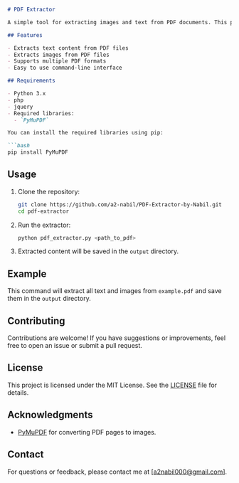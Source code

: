 

```markdown
# PDF Extractor

A simple tool for extracting images and text from PDF documents. This project allows users to easily retrieve content from their PDFs for further processing or analysis.

## Features

- Extracts text content from PDF files
- Extracts images from PDF files
- Supports multiple PDF formats
- Easy to use command-line interface

## Requirements

- Python 3.x
- php
- jquery
- Required libraries:
  - `PyMuPDF`

You can install the required libraries using pip:

```bash
pip install PyMuPDF
```

## Usage

1. Clone the repository:

   ```bash
   git clone https://github.com/a2-nabil/PDF-Extractor-by-Nabil.git
   cd pdf-extractor
   ```

2. Run the extractor:

   ```bash
   python pdf_extractor.py <path_to_pdf>
   ```

3. Extracted content will be saved in the `output` directory.

## Example


This command will extract all text and images from `example.pdf` and save them in the `output` directory.

## Contributing

Contributions are welcome! If you have suggestions or improvements, feel free to open an issue or submit a pull request.

## License

This project is licensed under the MIT License. See the [LICENSE](LICENSE) file for details.

## Acknowledgments

- [PyMuPDF](https://github.com/pymupdf/PyMuPDF) for converting PDF pages to images.

## Contact

For questions or feedback, please contact me at [a2nabil000@gmail.com].
